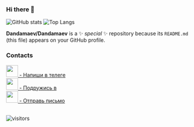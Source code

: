 ### Hi there 👋

![GitHub stats](https://github-readme-stats.vercel.app/api?username=Dandamaev&layout=compact&show_icons=true&theme=github_dark)
![Top Langs](https://github-readme-stats.vercel.app/api/top-langs/?username=Dandamaev&layout=compact&show_icons=true&theme=github_dark)

**Dandamaev/Dandamaev** is a ✨ _special_ ✨ repository because its `README.md` (this file) appears on your GitHub profile.

### Contacts
<a target="_blank" href="tg://resolve?domain=dandamaev">
<img width=32" src="https://img.icons8.com/color/512/telegram-app.png" /> - Напиши в телеге
</a>
<br>
<a target="_blank" href="https://vk.com/dandamaevg">
<img width="32" src="https://img.icons8.com/plasticine/512/vk-circled.png" /> - Подружись в  
</a>
<br>
<a target="_blank" href="mailto:dandamaev.g@yandex.ru">
<img width="32" src="https://img.icons8.com/fluency/512/mail.png" /> - Отправь письмо
</a>

<br>
<br>
                                                                 
![visitors](https://visitor-badge.laobi.icu/badge?page_id=Dandamaev.Dandamaev)
